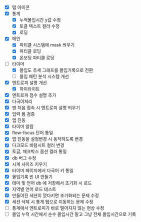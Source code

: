 - [x] 탭 아이콘
- [x] 통계
  - [x] 누적몰입시간 y값 수정
  - [x] 토클 텍스트 컬러 수정
  - [x] 로딩
- [x] 메인
  - [x] 파티클 시스템에 mask 씌우기
  - [x] 파티클 로딩
  - [x] 온보딩 파티클 로딩
- [ ] 타이머
  - [x] 몰입도 추세 그래프를 몰입기록으로 전환
  - [ ] 몰입 패턴 분석 시스템 개선
- [x] 엔트로피 설명 개선
  - [x] 하이라이트
- [x] 엔트로피 점수 설명 추가
- [x] 다국어처리
- [x] 맨 처음 접속 시 엔트로피 설명 띄우기
- [x] 입력 폼 검증
- [x] 앱 진동
- [x] 타이머 알람
- [x] flow-focus 단어 통일
- [x] 앱 진동을 설정변경 시 동작하도록 변경
- [x] 다크모드 바텀시트 컬러 변경
- [x] 토글, 체크박스 옵션 컬러 통일
- [x] db 버그 수정
- [x] 시계 사이즈 키우기
- [x] 타이머 페이지에서 다국어 키 통일
- [x] 몰입기록 빈 UI 만들기
- [x] 테마 및 언어 db 에 저장해서 초기화 시 로드
- [x] 지역별 언어 로드 테스트
- [x] 만들어진 세션이 껐다키면 초기화되는 문제 수정
- [x] 세션 삭제 시 통계 탭으로 이동하는 문제 수정
- [ ] 통계에서 엔트로피가 바로 떨어지지 않는 현상 수정
- [ ] 몰입 누적 시간에서 순수 몰입시간 말고 그냥 전체 몰입시간으로 기록
